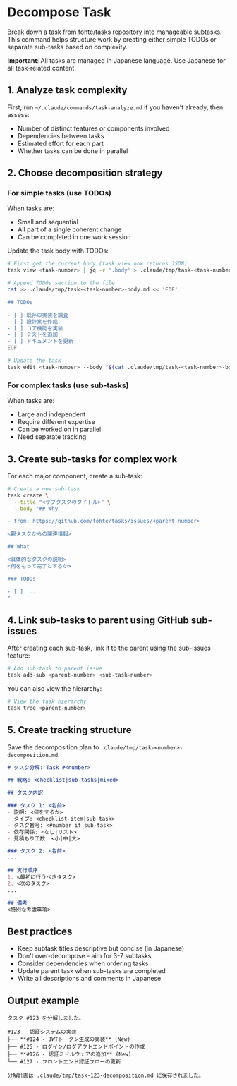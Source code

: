 # Decompose Task

Break down a task from fohte/tasks repository into manageable subtasks. This command helps structure work by creating either simple TODOs or separate sub-tasks based on complexity.

**Important**: All tasks are managed in Japanese language. Use Japanese for all task-related content.

## 1. Analyze task complexity

First, run `~/.claude/commands/task-analyze.md` if you haven't already, then assess:
- Number of distinct features or components involved
- Dependencies between tasks
- Estimated effort for each part
- Whether tasks can be done in parallel

## 2. Choose decomposition strategy

### For simple tasks (use TODOs)

When tasks are:
- Small and sequential
- All part of a single coherent change
- Can be completed in one work session

Update the task body with TODOs:
```bash
# First get the current body (task view now returns JSON)
task view <task-number> | jq -r '.body' > .claude/tmp/task-<task-number>-body.md

# Append TODOs section to the file
cat >> .claude/tmp/task-<task-number>-body.md << 'EOF'

## TODOs

- [ ] 既存の実装を調査
- [ ] 設計案を作成
- [ ] コア機能を実装
- [ ] テストを追加
- [ ] ドキュメントを更新
EOF

# Update the task
task edit <task-number> --body "$(cat .claude/tmp/task-<task-number>-body.md)"
```

### For complex tasks (use sub-tasks)

When tasks are:
- Large and independent
- Require different expertise
- Can be worked on in parallel
- Need separate tracking

## 3. Create sub-tasks for complex work

For each major component, create a sub-task:

```bash
# Create a new sub-task
task create \
  --title "<サブタスクのタイトル>" \
  --body "## Why

- from: https://github.com/fohte/tasks/issues/<parent-number>

<親タスクからの関連情報>

## What

<具体的なタスクの説明>
<何をもって完了とするか>

### TODOs

- [ ] ...
"
```

## 4. Link sub-tasks to parent using GitHub sub-issues

After creating each sub-task, link it to the parent using the sub-issues feature:

```bash
# Add sub-task to parent issue
task add-sub <parent-number> <sub-task-number>
```

You can also view the hierarchy:

```bash
# View the task hierarchy
task tree <parent-number>
```

## 5. Create tracking structure

Save the decomposition plan to `.claude/tmp/task-<number>-decomposition.md`:

```markdown
# タスク分解: Task #<number>

## 戦略: <checklist|sub-tasks|mixed>

## タスク内訳

### タスク 1: <名前>
- 説明: <何をするか>
- タイプ: <checklist-item|sub-task>
- タスク番号: <#number if sub-task>
- 依存関係: <なし|リスト>
- 見積もり工数: <小|中|大>

### タスク 2: <名前>
...

## 実行順序
1. <最初に行うべきタスク>
2. <次のタスク>
...

## 備考
<特別な考慮事項>
```

## Best practices

- Keep subtask titles descriptive but concise (in Japanese)
- Don't over-decompose - aim for 3-7 subtasks
- Consider dependencies when ordering tasks
- Update parent task when sub-tasks are completed
- Write all descriptions and comments in Japanese

## Output example
```
タスク #123 を分解しました。

#123 - 認証システムの実装
├── **#124 - JWTトークン生成の実装** (New)
├── #125 - ログイン/ログアウトエンドポイントの作成
├── **#126 - 認証ミドルウェアの追加** (New)
└── #127 - フロントエンド認証フローの更新

分解計画は .claude/tmp/task-123-decomposition.md に保存されました。
```
